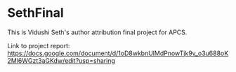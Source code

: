 # SethFinal
This is Vidushi Seth's author attribution final project for APCS. 

Link to project report:
https://docs.google.com/document/d/1oD8wkbnUlMdPnowTjk9v_o3u688oK2Ml6WGzt3aGKdw/edit?usp=sharing 
